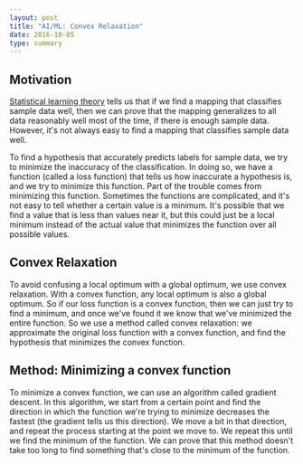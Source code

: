 ```yaml
---
layout: post
title: "AI/ML: Convex Relaxation"
date: 2016-10-05
type: summary
---
```


## Motivation
[Statistical learning theory](https://cchen23.github.io/blog/2016/10/04/statistical-learning-theory) tells us that if we find a mapping that classifies sample data well, then we can prove that the mapping generalizes to all data reasonably well most of the time, if there is enough sample data.
However, it's not always easy to find a mapping that classifies sample data well.

To find a hypothesis that accurately predicts labels for sample data, we try to minimize the inaccuracy of the classification. In doing so, we have a function (called a loss function) that tells us how inaccurate a hypothesis is, and we try to minimize this function. Part of the trouble comes from minimizing this function. Sometimes the functions are complicated, and it's not easy to tell whether a certain value is a minimum. It's possible that we find a value that is less than values near it, but this could just be a local minimum instead of the actual value that minimizes the function over all possible values.

## Convex Relaxation
To avoid confusing a local optimum with a global optimum, we use convex relaxation. With a convex function, any local optimum is also a global optimum. So if our loss function is a convex function, then we can just try to find a minimum, and once we've found it we know that we've minimized the entire function. So we use a method called convex relaxation: we approximate the original loss function with a convex function, and find the hypothesis that minimizes the convex function.

## Method: Minimizing a convex function
To minimize a convex function, we can use an algorithm called gradient descent. In this algorithm, we start from a certain point and find the direction in which the function we're trying to minimize decreases the fastest (the gradient tells us this direction). We move a bit in that direction, and repeat the process starting at the point we move to. We repeat this until we find the minimum of the function. We can prove that this method doesn't take too long to find something that's close to the minimum of the function.
